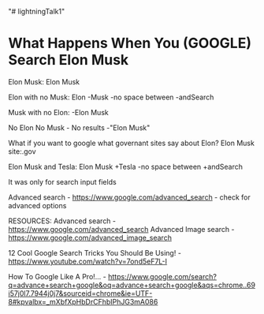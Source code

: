 "# lightningTalk1" 


<h1>What Happens When You (GOOGLE) Search Elon Musk</h1>

Elon Musk:
Elon Musk

Elon with no Musk:
Elon -Musk   -no space between -andSearch

Musk with no Elon:
-Elon Musk

No Elon No Musk - No results
-"Elon Musk"

What if you want to google what governant sites say about Elon?
Elon Musk site:.gov

Elon Musk and Tesla:
Elon Musk +Tesla -no space between +andSearch


It was only for search input fields







Advanced search - https://www.google.com/advanced_search 
    - check for advanced options
    






RESOURCES:
Advanced search - https://www.google.com/advanced_search 
Advanced Image search - https://www.google.com/advanced_image_search

12 Cool Google Search Tricks You Should Be Using! - https://www.youtube.com/watch?v=7ond5eF7L-I



How To Google Like A Pro!... - https://www.google.com/search?q=advance+search+google&oq=advance+search+google&aqs=chrome..69i57j0l7.7944j0j7&sourceid=chrome&ie=UTF-8#kpvalbx=_mXbfXpHbDrCFhbIPhJG3mA086

